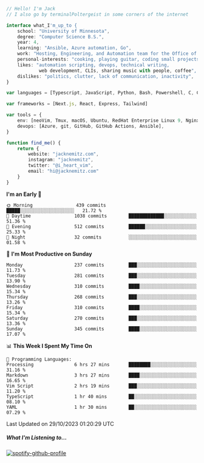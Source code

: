 ```typescript
// Hello! I'm Jack
// I also go by terminalPoltergeist in some corners of the internet

interface what_I'm_up_to {
    school: "University of Minnesota",
    degree: "Computer Science B.S.",
    year: 4,
    learning: "Ansible, Azure automation, Go",
    work: "Hosting, Engineering, and Automation team for the Office of Information Technology at UMN",
    personal-interests: "cooking, playing guitar, coding small projects",
    likes: "automation scripting, devops, technical writing,
            web development, CLIs, sharing music with people, coffee",
    dislikes: "politics, clutter, lack of communication, inactivity",
}

var languages = [Typescript, JavaScript, Python, Bash, Powershell, C, C++, HTML, CSS]

var frameworks = [Next.js, React, Express, Tailwind]

var tools = {
    env: [neoVim, Tmux, macOS, Ubuntu, RedHat Enterprise Linux 9, Nginx, DigitalOcean, Cloudflare],
    devops: [Azure, git, GitHub, GitHub Actions, Ansible],
}

function find_me() {
    return {
        website: "jacknemitz.com",
        instagram: "jacknemitz",
        twitter: "@i_heart_vim",
        email: "hi@jacknemitz.com"
    }
}
```

<!--START_SECTION:waka-->
**I'm an Early 🐤** 

```text
🌞 Morning                439 commits         █████░░░░░░░░░░░░░░░░░░░░   21.72 % 
🌆 Daytime                1038 commits        █████████████░░░░░░░░░░░░   51.36 % 
🌃 Evening                512 commits         ██████░░░░░░░░░░░░░░░░░░░   25.33 % 
🌙 Night                  32 commits          ░░░░░░░░░░░░░░░░░░░░░░░░░   01.58 % 
```
📅 **I'm Most Productive on Sunday** 

```text
Monday                   237 commits         ███░░░░░░░░░░░░░░░░░░░░░░   11.73 % 
Tuesday                  281 commits         ███░░░░░░░░░░░░░░░░░░░░░░   13.90 % 
Wednesday                310 commits         ████░░░░░░░░░░░░░░░░░░░░░   15.34 % 
Thursday                 268 commits         ███░░░░░░░░░░░░░░░░░░░░░░   13.26 % 
Friday                   310 commits         ████░░░░░░░░░░░░░░░░░░░░░   15.34 % 
Saturday                 270 commits         ███░░░░░░░░░░░░░░░░░░░░░░   13.36 % 
Sunday                   345 commits         ████░░░░░░░░░░░░░░░░░░░░░   17.07 % 
```


📊 **This Week I Spent My Time On** 

```text
💬 Programming Languages: 
Processing               6 hrs 27 mins       ████████░░░░░░░░░░░░░░░░░   31.16 % 
Markdown                 3 hrs 27 mins       ████░░░░░░░░░░░░░░░░░░░░░   16.65 % 
Vim Script               2 hrs 19 mins       ███░░░░░░░░░░░░░░░░░░░░░░   11.20 % 
TypeScript               1 hr 40 mins        ██░░░░░░░░░░░░░░░░░░░░░░░   08.10 % 
YAML                     1 hr 30 mins        ██░░░░░░░░░░░░░░░░░░░░░░░   07.29 % 
```


 Last Updated on 29/10/2023 01:20:29 UTC
<!--END_SECTION:waka-->

##### What I'm Listening to...

[![spotify-github-profile](https://spotify-github-profile.vercel.app/api/view?uid=jack.nemitz&cover_image=true&show_offline=true&bar_color=53b14f&bar_color_cover=false&background_color=121212FF)](https://spotify-github-profile.vercel.app/api/view?uid=jack.nemitz&redirect=true)

